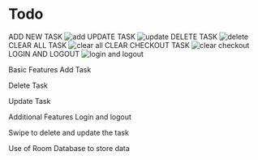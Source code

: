 # Todo
 ADD NEW TASK
![add](https://github.com/KoshishShrestha/Todo/assets/117556138/5c78868c-f098-4040-b049-fdae5ac86008)
UPDATE TASK
![update](https://github.com/KoshishShrestha/Todo/assets/117556138/565bf57d-7a08-4c04-825c-6328cb9d1cb3)
DELETE TASK
![delete](https://github.com/KoshishShrestha/Todo/assets/117556138/783df5f0-aff8-4e79-b5b6-88936fbb78bb)
CLEAR ALL TASK
![clear all](https://github.com/KoshishShrestha/Todo/assets/117556138/c0f42cee-9686-4a76-afea-82ba4994cae8)
CLEAR CHECKOUT TASK
![clear checkout](https://github.com/KoshishShrestha/Todo/assets/117556138/bfaf5642-3b4b-41bb-b3c1-8e0db5a9af86)
LOGIN AND LOGOUT
![login and logout](https://github.com/KoshishShrestha/Todo/assets/117556138/b5f2cf97-d42b-4830-9014-7020b5c913ba)

Basic Features
Add Task

Delete Task

Update Task

Additional Features
Login and logout

Swipe to delete and update the task

Use of Room Database to store data
